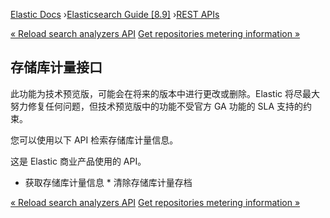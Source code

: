 

[Elastic Docs](/guide/) ›[Elasticsearch Guide [8.9]](index.md) ›[REST
APIs](rest-apis.md)

[« Reload search analyzers API](indices-reload-analyzers.md) [Get
repositories metering information »](get-repositories-metering-api.md)

## 存储库计量接口

此功能为技术预览版，可能会在将来的版本中进行更改或删除。Elastic 将尽最大努力修复任何问题，但技术预览版中的功能不受官方 GA 功能的 SLA 支持的约束。

您可以使用以下 API 检索存储库计量信息。

这是 Elastic 商业产品使用的 API。

* 获取存储库计量信息 * 清除存储库计量存档

[« Reload search analyzers API](indices-reload-analyzers.md) [Get
repositories metering information »](get-repositories-metering-api.md)
